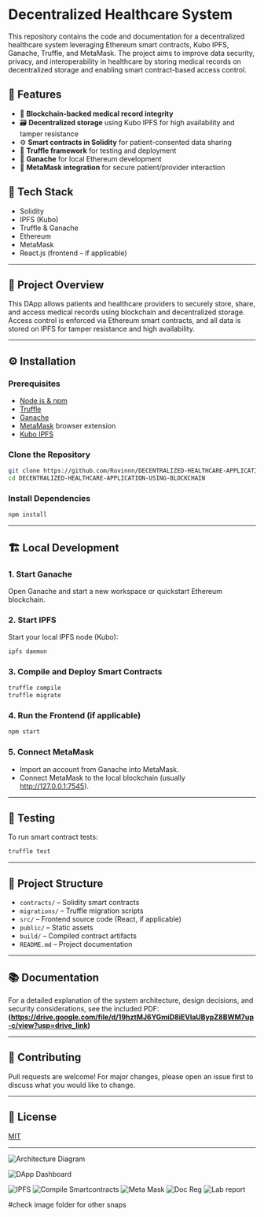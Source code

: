# Decentralized Healthcare System

This repository contains the code and documentation for a decentralized healthcare system leveraging Ethereum smart contracts, Kubo IPFS, Ganache, Truffle, and MetaMask. The project aims to improve data security, privacy, and interoperability in healthcare by storing medical records on decentralized storage and enabling smart contract-based access control.

## 🚀 Features

- 🔐 **Blockchain-backed medical record integrity**
- 🗃️ **Decentralized storage** using Kubo IPFS for high availability and tamper resistance
- ⚙️ **Smart contracts in Solidity** for patient-consented data sharing
- 🧪 **Truffle framework** for testing and deployment
- 🧱 **Ganache** for local Ethereum development
- 🦊 **MetaMask integration** for secure patient/provider interaction

## 🧩 Tech Stack

- Solidity
- IPFS (Kubo)
- Truffle & Ganache
- Ethereum
- MetaMask
- React.js (frontend – if applicable)

---

## 📄 Project Overview

This DApp allows patients and healthcare providers to securely store, share, and access medical records using blockchain and decentralized storage. Access control is enforced via Ethereum smart contracts, and all data is stored on IPFS for tamper resistance and high availability.

---

## ⚙️ Installation

### Prerequisites

- [Node.js & npm](https://nodejs.org/)
- [Truffle](https://trufflesuite.com/truffle/)
- [Ganache](https://trufflesuite.com/ganache/)
- [MetaMask](https://metamask.io/) browser extension
- [Kubo IPFS](https://docs.ipfs.tech/install/)

### Clone the Repository

```bash
git clone https://github.com/Rovinnn/DECENTRALIZED-HEALTHCARE-APPLICATION-USING-BLOCKCHAIN.git
cd DECENTRALIZED-HEALTHCARE-APPLICATION-USING-BLOCKCHAIN
```

### Install Dependencies

```bash
npm install
```

---

## 🏗️ Local Development

### 1. Start Ganache

Open Ganache and start a new workspace or quickstart Ethereum blockchain.

### 2. Start IPFS

Start your local IPFS node (Kubo):

```bash
ipfs daemon
```

### 3. Compile and Deploy Smart Contracts

```bash
truffle compile
truffle migrate
```

### 4. Run the Frontend (if applicable)

```bash
npm start
```

### 5. Connect MetaMask

- Import an account from Ganache into MetaMask.
- Connect MetaMask to the local blockchain (usually http://127.0.0.1:7545).

---

## 🧪 Testing

To run smart contract tests:

```bash
truffle test
```

---

## 📂 Project Structure

- `contracts/` – Solidity smart contracts
- `migrations/` – Truffle migration scripts
- `src/` – Frontend source code (React, if applicable)
- `public/` – Static assets
- `build/` – Compiled contract artifacts
- `README.md` – Project documentation

---

## 📚 Documentation

For a detailed explanation of the system architecture, design decisions, and security considerations, see the included PDF:  
**(https://drive.google.com/file/d/19hztMJ6YGmiD8iEVlaUBypZ8BWM7up-c/view?usp=drive_link)**

---

## 🤝 Contributing

Pull requests are welcome! For major changes, please open an issue first to discuss what you would like to change.

---

## 📄 License

[MIT](LICENSE)

---
![Architecture Diagram](images/architecture.png)

![DApp Dashboard](images/home.png)

![IPFS](images/ipfs.png)
![Compile Smartcontracts](images/smart.png)
![Meta Mask](images/metamask.png)
![Doc Reg](images/docreg.png)
![Lab report](images/lab.png)

#check image folder for other snaps
